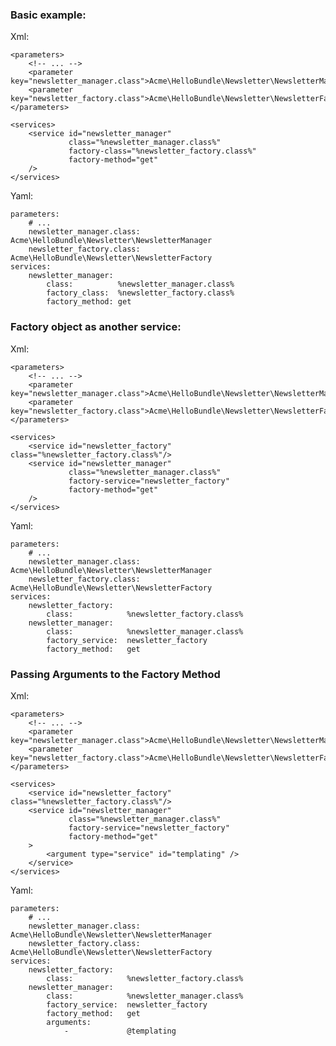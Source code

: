 ### Basic example:

Xml:

    <parameters>
        <!-- ... -->
        <parameter key="newsletter_manager.class">Acme\HelloBundle\Newsletter\NewsletterManager</parameter>
        <parameter key="newsletter_factory.class">Acme\HelloBundle\Newsletter\NewsletterFactory</parameter>
    </parameters>

    <services>
        <service id="newsletter_manager"
                 class="%newsletter_manager.class%"
                 factory-class="%newsletter_factory.class%"
                 factory-method="get"
        />
    </services>

Yaml:

    parameters:
        # ...
        newsletter_manager.class: Acme\HelloBundle\Newsletter\NewsletterManager
        newsletter_factory.class: Acme\HelloBundle\Newsletter\NewsletterFactory
    services:
        newsletter_manager:
            class:          %newsletter_manager.class%
            factory_class:  %newsletter_factory.class%
            factory_method: get

### Factory object as another service:

Xml:

    <parameters>
        <!-- ... -->
        <parameter key="newsletter_manager.class">Acme\HelloBundle\Newsletter\NewsletterManager</parameter>
        <parameter key="newsletter_factory.class">Acme\HelloBundle\Newsletter\NewsletterFactory</parameter>
    </parameters>

    <services>
        <service id="newsletter_factory" class="%newsletter_factory.class%"/>
        <service id="newsletter_manager"
                 class="%newsletter_manager.class%"
                 factory-service="newsletter_factory"
                 factory-method="get"
        />
    </services>

Yaml:

    parameters:
        # ...
        newsletter_manager.class: Acme\HelloBundle\Newsletter\NewsletterManager
        newsletter_factory.class: Acme\HelloBundle\Newsletter\NewsletterFactory
    services:
        newsletter_factory:
            class:            %newsletter_factory.class%
        newsletter_manager:
            class:            %newsletter_manager.class%
            factory_service:  newsletter_factory
            factory_method:   get

### Passing Arguments to the Factory Method

Xml:

    <parameters>
        <!-- ... -->
        <parameter key="newsletter_manager.class">Acme\HelloBundle\Newsletter\NewsletterManager</parameter>
        <parameter key="newsletter_factory.class">Acme\HelloBundle\Newsletter\NewsletterFactory</parameter>
    </parameters>

    <services>
        <service id="newsletter_factory" class="%newsletter_factory.class%"/>
        <service id="newsletter_manager"
                 class="%newsletter_manager.class%"
                 factory-service="newsletter_factory"
                 factory-method="get"
        >
            <argument type="service" id="templating" />
        </service>
    </services>

Yaml:

    parameters:
        # ...
        newsletter_manager.class: Acme\HelloBundle\Newsletter\NewsletterManager
        newsletter_factory.class: Acme\HelloBundle\Newsletter\NewsletterFactory
    services:
        newsletter_factory:
            class:            %newsletter_factory.class%
        newsletter_manager:
            class:            %newsletter_manager.class%
            factory_service:  newsletter_factory
            factory_method:   get
            arguments:
                -             @templating
